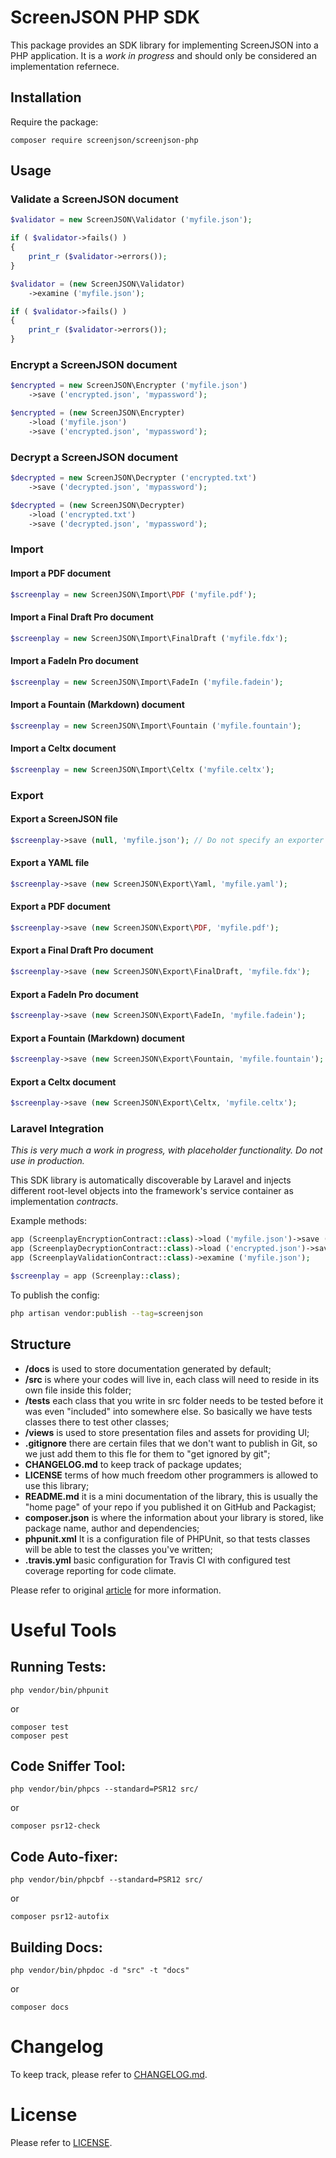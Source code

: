 # ScreenJSON PHP SDK

This package provides an SDK library for implementing ScreenJSON into a PHP application. It is a *work in progress* and should only be considered an implementation refernece.

## Installation

Require the package:

    composer require screenjson/screenjson-php

## Usage

### Validate a ScreenJSON document

```php
$validator = new ScreenJSON\Validator ('myfile.json');

if ( $validator->fails() )
{
    print_r ($validator->errors());
}
```

```php
$validator = (new ScreenJSON\Validator)
    ->examine ('myfile.json');

if ( $validator->fails() )
{
    print_r ($validator->errors());
}
```

### Encrypt a ScreenJSON document

```php
$encrypted = new ScreenJSON\Encrypter ('myfile.json')
    ->save ('encrypted.json', 'mypassword');
```

```php
$encrypted = (new ScreenJSON\Encrypter)
    ->load ('myfile.json')
    ->save ('encrypted.json', 'mypassword');
```

### Decrypt a ScreenJSON document

```php
$decrypted = new ScreenJSON\Decrypter ('encrypted.txt')
    ->save ('decrypted.json', 'mypassword');
```

```php
$decrypted = (new ScreenJSON\Decrypter)
    ->load ('encrypted.txt')
    ->save ('decrypted.json', 'mypassword');
```

### Import

#### Import a PDF document

```php
$screenplay = new ScreenJSON\Import\PDF ('myfile.pdf');
```

#### Import a Final Draft Pro document

```php
$screenplay = new ScreenJSON\Import\FinalDraft ('myfile.fdx');
```

#### Import a FadeIn Pro document

```php
$screenplay = new ScreenJSON\Import\FadeIn ('myfile.fadein');
```

#### Import a Fountain (Markdown) document

```php
$screenplay = new ScreenJSON\Import\Fountain ('myfile.fountain');
```

#### Import a Celtx document

```php
$screenplay = new ScreenJSON\Import\Celtx ('myfile.celtx');
```

### Export

#### Export a ScreenJSON file

```php
$screenplay->save (null, 'myfile.json'); // Do not specify an exporter
```

#### Export a YAML file

```php
$screenplay->save (new ScreenJSON\Export\Yaml, 'myfile.yaml');
```

#### Export a PDF document

```php
$screenplay->save (new ScreenJSON\Export\PDF, 'myfile.pdf');
```

#### Export a Final Draft Pro document

```php
$screenplay->save (new ScreenJSON\Export\FinalDraft, 'myfile.fdx');
```

#### Export a FadeIn Pro document

```php
$screenplay->save (new ScreenJSON\Export\FadeIn, 'myfile.fadein');
```

#### Export a Fountain (Markdown) document

```php
$screenplay->save (new ScreenJSON\Export\Fountain, 'myfile.fountain');
```

#### Export a Celtx document

```php
$screenplay->save (new ScreenJSON\Export\Celtx, 'myfile.celtx');
```

### Laravel Integration

*This is very much a work in progress, with placeholder functionality. Do not use in production.*

This SDK library is automatically discoverable by Laravel and injects different root-level objects into the framework's service container as implementation *contracts*.

Example methods:

```php
app (ScreenplayEncryptionContract::class)->load ('myfile.json')->save ('encrypted.json', 'mypassword');
app (ScreenplayDecryptionContract::class)->load ('encrypted.json')->save ('clear.json', 'mypassword');
app (ScreenplayValidationContract::class)->examine ('myfile.json');
```

```php
$screenplay = app (Screenplay::class);
```

To publish the config:

```bash
php artisan vendor:publish --tag=screenjson
```

    
## Structure

* **/docs** is used to store documentation generated by default;
* **/src** is where your codes will live in, each class will need to reside in its own file inside this folder;
* **/tests** each class that you write in src folder needs to be tested before it was even "included" into somewhere else. So basically we have tests classes there to test other classes;
* **/views** is used to store presentation files and assets for providing UI;
* **.gitignore** there are certain files that we don't want to publish in Git, so we just add them to this fle for them to "get ignored by git";
* **CHANGELOG.md** to keep track of package updates;
* **LICENSE** terms of how much freedom other programmers is allowed to use this library;
* **README.md** it is a mini documentation of the library, this is usually the "home page" of your repo if you published it on GitHub and Packagist;
* **composer.json** is where the information about your library is stored, like package name, author and dependencies;
* **phpunit.xml** It is a configuration file of PHPUnit, so that tests classes will be able to test the classes you've written;
* **.travis.yml** basic configuration for Travis CI with configured test coverage reporting for code climate.

Please refer to original [article](http://www.darwinbiler.com/creating-composer-package-library/) for more information.

Useful Tools
============

Running Tests:
--------

    php vendor/bin/phpunit
 
 or 
 
    composer test
    composer pest

Code Sniffer Tool:
------------------

    php vendor/bin/phpcs --standard=PSR12 src/
 
 or
 
    composer psr12-check

Code Auto-fixer:
----------------

    php vendor/bin/phpcbf --standard=PSR12 src/ 
    
 or
 
    composer psr12-autofix
 
 
Building Docs:
--------

    php vendor/bin/phpdoc -d "src" -t "docs"
 
 or 
 
    composer docs

Changelog
=========

To keep track, please refer to [CHANGELOG.md](https://github.com/alexc-hollywood/screenjson-php/blob/master/CHANGELOG.md).

License
=======

Please refer to [LICENSE](https://github.com/alexc-hollywood/screenjson-php/blob/master/LICENSE).
